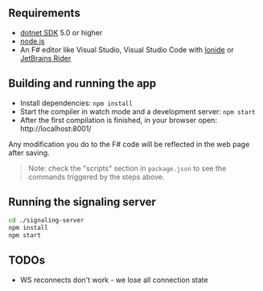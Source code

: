 ## Requirements

* [dotnet SDK](https://www.microsoft.com/net/download/core) 5.0 or higher
* [node.js](https://nodejs.org)
* An F# editor like Visual Studio, Visual Studio Code with [Ionide](http://ionide.io/) or [JetBrains Rider](https://www.jetbrains.com/rider/)

## Building and running the app

* Install dependencies: `npm install`
* Start the compiler in watch mode and a development server: `npm start`
* After the first compilation is finished, in your browser open: http://localhost:8001/

Any modification you do to the F# code will be reflected in the web page after saving.

> Note: check the "scripts" section in `package.json` to see the commands triggered by the steps above.

## Running the signaling server

```sh
cd ./signaling-server
npm install
npm start
```

## TODOs

- WS reconnects don't work - we lose all connection state